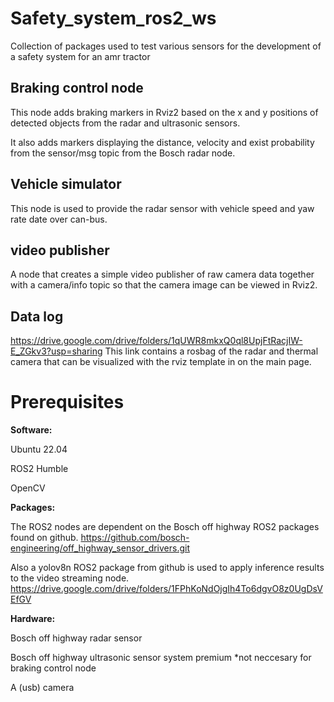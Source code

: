 # Safety_system_ros2_ws
Collection of packages used to test various sensors for the development of a safety system for an amr tractor


## Braking control node

This node adds braking markers in Rviz2 based on the x and y positions of detected objects from the radar and ultrasonic sensors.

It also adds markers displaying the distance, velocity and exist probability from the sensor/msg topic from the Bosch radar node.



## Vehicle simulator

This node is used to provide the radar sensor with vehicle speed and yaw rate date over can-bus.



## video publisher 

A node that creates a simple video publisher of raw camera data together with a camera/info topic so that the camera image can be viewed in Rviz2.



## Data log
https://drive.google.com/drive/folders/1qUWR8mkxQ0ql8UpjFtRacjIW-E_ZGkv3?usp=sharing
This link contains a rosbag of the radar and thermal camera that can be visualized with the rviz template in on the main page.


# Prerequisites
**Software:**

Ubuntu 22.04

ROS2 Humble

OpenCV

**Packages:**

The ROS2 nodes are dependent on the Bosch off highway ROS2 packages found on github.
https://github.com/bosch-engineering/off_highway_sensor_drivers.git

Also a yolov8n ROS2 package from github is used to apply inference results to the video streaming node.
https://drive.google.com/drive/folders/1FPhKoNdOjgIh4To6dgvO8z0UgDsVEfGV

**Hardware:**

Bosch off highway radar sensor

Bosch off highway ultrasonic sensor system premium *not neccesary for braking control node

A (usb) camera

